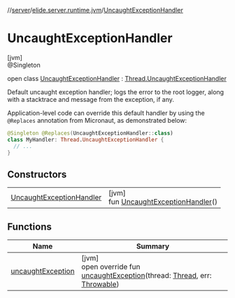 //[server](../../../index.md)/[elide.server.runtime.jvm](../index.md)/[UncaughtExceptionHandler](index.md)

# UncaughtExceptionHandler

[jvm]\
@Singleton

open class [UncaughtExceptionHandler](index.md) : [Thread.UncaughtExceptionHandler](https://docs.oracle.com/javase/8/docs/api/java/lang/Thread.UncaughtExceptionHandler.html)

Default uncaught exception handler; logs the error to the root logger, along with a stacktrace and message from the exception, if any.

Application-level code can override this default handler by using the `@Replaces` annotation from Micronaut, as demonstrated below:

```kotlin
@Singleton @Replaces(UncaughtExceptionHandler::class)
class MyHandler: Thread.UncaughtExceptionHandler {
  // ...
}
```

## Constructors

| | |
|---|---|
| [UncaughtExceptionHandler](-uncaught-exception-handler.md) | [jvm]<br>fun [UncaughtExceptionHandler](-uncaught-exception-handler.md)() |

## Functions

| Name | Summary |
|---|---|
| [uncaughtException](uncaught-exception.md) | [jvm]<br>open override fun [uncaughtException](uncaught-exception.md)(thread: [Thread](https://docs.oracle.com/javase/8/docs/api/java/lang/Thread.html), err: [Throwable](https://kotlinlang.org/api/latest/jvm/stdlib/kotlin/-throwable/index.html)) |
